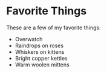 # Favorite Things

These are a few of my favorite things:
- Overwatch
- Raindrops on roses
- Whiskers on kittens
- Bright copper kettles
- Warm woolen mittens
